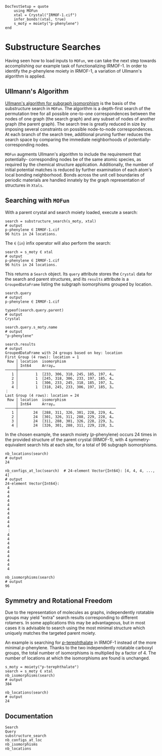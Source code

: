 ```@meta
DocTestSetup = quote
    using MOFun
    xtal = Crystal("IRMOF-1.cif")
    infer_bonds!(xtal, true)
    s_moty = moiety("p-phenylene")
end
```

# Substructure Searches

Having seen how to load inputs to `MOFun`, we can take the next step towards
accomplishing our example task of functionalizing IRMOF-1. In order to identify
the *p*-phenylene moiety in IRMOF-1, a variation of Ullmann's algorithm is applied.

## Ullmann's Algorithm

[Ullmann's algorithm for subgraph isomorphism](https://doi.org/10.1145/321921.321925)
is the basis of the substructure search in `MOFun`. The algorithm is a depth-first
search of the permutation tree for all possible one-to-one correspondences between the
nodes of one graph (the search graph) and any subset of nodes of another graph (the
parent graph). The search tree is greatly reduced in size by imposing several constraints
on possible node-to-node correspondences. At each branch of the search tree, additional 
pruning further reduces the search space by comparing the immediate neighborhoods of 
potentially-corresponding nodes.

`MOFun` augments Ullmann's algorithm to include the requirement that potentially-
corresponding nodes be of the same atomic species, as required by the chemical
structure application. Additionally, the number of initial potential matches is
reduced by further examination of each atom's local bonding neighborhood.  Bonds
across the unit cell boundaries of periodic materials are handled innately by
the graph representation of structures in `Xtals`.

## Searching with `MOFun`

With a parent crystal and search moiety loaded, execute a search:

```jldoctest
search = substructure_search(s_moty, xtal)
# output
p-phenylene ∈ IRMOF-1.cif
96 hits in 24 locations.
```

The `∈` (`in`) infix operator will also perform the search:

```jldoctest find
search = s_moty ∈ xtal
# output
p-phenylene ∈ IRMOF-1.cif
96 hits in 24 locations.
```

This returns a `Search` object.  Its `query` attribute stores the `Crystal` data
for the search and parent structures, and its `results` attribute is a
`GroupedDataFrame` listing the subgraph isomorphisms grouped by location.

```jldoctest find
search.query
# output
p-phenylene ∈ IRMOF-1.cif
```
```jldoctest find
typeof(search.query.parent)
# output
Crystal
```
```jldoctest find
search.query.s_moty.name
# output
"p-phenylene"
```
```jldoctest find
search.results
# output
GroupedDataFrame with 24 groups based on key: location
First Group (4 rows): location = 1
 Row │ location  isomorphism
     │ Int64     Array…
─────┼─────────────────────────────────────────────
   1 │        1  [233, 306, 318, 245, 185, 197, 4…
   2 │        1  [245, 318, 306, 233, 197, 185, 4…
   3 │        1  [306, 233, 245, 318, 185, 197, 3…
   4 │        1  [318, 245, 233, 306, 197, 185, 3…
⋮
Last Group (4 rows): location = 24
 Row │ location  isomorphism
     │ Int64     Array…
─────┼─────────────────────────────────────────────
   1 │       24  [288, 311, 326, 301, 228, 229, 4…
   2 │       24  [301, 326, 311, 288, 229, 228, 4…
   3 │       24  [311, 288, 301, 326, 228, 229, 3…
   4 │       24  [326, 301, 288, 311, 229, 228, 3…
```

In the chosen example, the search moiety (*p*-phenylene) occurs 24 times in the
provided structure of the parent crystal (IRMOF-1), with 4 symmetry-equivalent search
hits at each site, for a total of 96 subgraph isomorphisms.

```jldoctest find
nb_locations(search) 
# output
24
```
```jldoctest find; output=false
nb_configs_at_loc(search)  # 24-element Vector{Int64}: [4, 4, 4, ..., 4]
# output
24-element Vector{Int64}:
 4
 4
 4
 4
 4
 4
 4
 4
 4
 4
 ⋮
 4
 4
 4
 4
 4
 4
 4
 4
 4
```
```jldoctest find
nb_isomorphisms(search) 
# output
96
```

## Symmetry and Rotational Freedom

Due to the representation of molecules as graphs, independently rotatable groups
may yield "extra" search results corresponding to different rotamers.  In some
applications this may be advantageous, but in most cases it is advisable to search
using the most minimal structure which uniquely matches the targeted parent moiety.

An example is searching for 
[*p*-terephthalate](https://raw.githubusercontent.com/SimonEnsemble/MOFun.jl/master/test/data/moieties/p-terephthalate.xyz?token=AD3TMGDLHHV5ETQQPDKDVCLAYMPX6)
in IRMOF-1 instead of the more minimal *p*-phenylene.  Thanks to the two
independently rotatable carboxyl groups, the total number of isomorphisms is
multiplied by a factor of 4.  The number of locations at which the isomorphisms
are found is unchanged.

```jldoctest find
s_moty = moiety("p-terephthalate")
search = s_moty ∈ xtal
nb_isomorphisms(search) 
# output
384
```
```jldoctest find
nb_locations(search) 
# output
24
```

## Documentation

```@docs
Search
Query
substructure_search
nb_configs_at_loc
nb_isomorphisms
nb_locations
```
